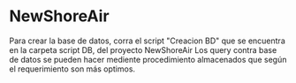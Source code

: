 # NewShoreAir
Para crear la base de datos, corra el script "Creacion BD" que se encuentra en la carpeta script DB, del proyecto NewShoreAir
Los query contra base de datos se pueden hacer mediente procedimiento almacenados que según el requerimiento son más optimos. 
